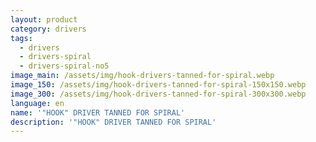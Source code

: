 ```yaml
---
layout: product
category: drivers
tags:
  - drivers
  - drivers-spiral
  - drivers-spiral-no5
image_main: /assets/img/hook-drivers-tanned-for-spiral.webp
image_150: /assets/img/hook-drivers-tanned-for-spiral-150x150.webp
image_300: /assets/img/hook-drivers-tanned-for-spiral-300x300.webp
language: en
name: '"HOOK" DRIVER TANNED FOR SPIRAL'
description: '"HOOK" DRIVER TANNED FOR SPIRAL'
---
```

